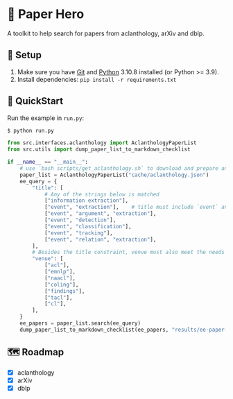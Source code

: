 # 💪 Paper Hero

A toolkit to help search for papers from aclanthology, arXiv and dblp.

## 🌴 Setup

1. Make sure you have [Git](https://git-scm.com/) and [Python](https://www.python.org/downloads/) 3.10.8 installed (or Python >= 3.9).
2. Install dependencies: `pip install -r requirements.txt`

## 🚀 QuickStart

Run the example in `run.py`:

```bash
$ python run.py
```

```python
from src.interfaces.aclanthology import AclanthologyPaperList
from src.utils import dump_paper_list_to_markdown_checklist

if __name__ == "__main__":
    # use `bash scripts/get_aclanthology.sh` to download and prepare anthology data first
    paper_list = AclanthologyPaperList("cache/aclanthology.json")
    ee_query = {
        "title": [
            # Any of the strings below is matched
            ["information extraction"],
            ["event", "extraction"],    # title must include `event` and `extraction`
            ["event", "argument", "extraction"],
            ["event", "detection"],
            ["event", "classification"],
            ["event", "tracking"],
            ["event", "relation", "extraction"],
        ],
        # Besides the title constraint, venue must also meet the needs
        "venue": [
            ["acl"],
            ["emnlp"],
            ["naacl"],
            ["coling"],
            ["findings"],
            ["tacl"],
            ["cl"],
        ],
    }
    ee_papers = paper_list.search(ee_query)
    dump_paper_list_to_markdown_checklist(ee_papers, "results/ee-paper-list.md")
```

## 🗺️ Roadmap

- [x] aclanthology
- [x] arXiv
- [x] dblp
